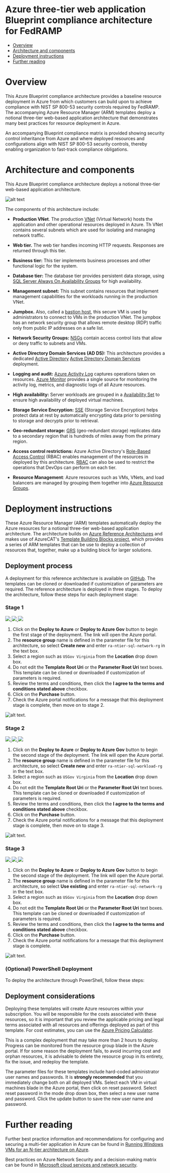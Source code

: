 Azure three-tier web application Blueprint compliance architecture for FedRAMP
==============================================================================

- [Overview](#overview)
- [Architecture and components](#architecture-and-components)
- [Deployment instructions](#deployment-instructions])
- [Further reading](#further-reading)

Overview
========

This Azure Blueprint compliance architecture provides a baseline resource deployment in Azure from which customers can build upon to achieve compliance with NIST SP 800-53 security controls required by FedRAMP. The accompanying Azure Resource Manager (ARM) templates deploy a notional three-tier web-based application architecture that demonstrates many best practices for resource deployment in Azure.

An accompanying Blueprint compliance matrix is provided showing security control inheritance from Azure and where deployed resources and configurations align with NIST SP 800-53 security controls, thereby enabling organization to fast-track compliance obligations.

Architecture and components
===========================

This Azure Blueprint compliance architecture deploys a notional three-tier web-based application architecture. 

![alt text](images/n-tier-diagram.png?raw=true "Azure Blueprint FedRAMP three-tier web-based application compliance architecture")

The components of this architecture include:

 - **Production VNet**. The production [VNet](https://docs.microsoft.com/en-us/azure/Virtual-Network/virtual-networks-overview) (Virtual Network) hosts the application and other operational resources deployed in Azure. Th VNet contains several subnets which are used for isolating and managing network traffic.

 - **Web tier.** The web tier handles incoming HTTP requests. Responses are returned through this tier.

 - **Business tier:** This tier implements business processes and other functional logic for the system.

 - **Database tier:** The database tier provides persistent data storage, using [SQL Server Always On Availability Groups](https://msdn.microsoft.com/en-us/library/hh510230.aspx) for high availability.

 - **Management subnet:** This subnet contains resources that implement management capabilities for the workloads running in the production VNet.

 - **Jumpbox.** Also, called a [bastion host](https://en.wikipedia.org/wiki/Bastion_host), this secure VM is used by administrators to connect to VMs in the production VNet. The jumpbox has an network security group that allows remote desktop (RDP) traffic only from public IP addresses on a safe list.

 - **Network Security Groups:** [NSGs](https://docs.microsoft.com/en-us/azure/virtual-network/virtual-networks-nsg) contain access control lists that allow or deny traffic to subnets and VMs.

 - **Active Directory Domain Services (AD DS):** This architecture provides a dedicated [Active Directory](https://msdn.microsoft.com/library/azure/jj156090.aspx) [Active Directory Domain Services](https://technet.microsoft.com/library/dd448614.aspx) deployment.

 - **Logging and audit:** [Azure Activity Log](https://docs.microsoft.com/en-us/azure/monitoring-and-diagnostics/monitoring-overview-activity-logs) captures operations taken on resources. [Azure Monitor](https://docs.microsoft.com/en-us/azure/monitoring-and-diagnostics/monitoring-get-started) provides a single source for monitoring the activity log, metrics, and diagnostic logs of all Azure resources.

 - **High availability:** Server workloads are grouped in a [Availability Set](https://docs.microsoft.com/en-us/azure/virtual-machines/virtual-machines-windows-manage-availability?toc=%2fazure%2fvirtual-machines%2fwindows%2ftoc.json) to ensure high availability of deployed virtual machines.

- **Storage Service Encryption:** [SSE](https://docs.microsoft.com/en-us/azure/storage/storage-service-encryption) (Storage Service Encryption) helps protect data at rest by automatically encrypting data prior to persisting to storage and decrypts prior to retrieval.

- **Geo-redundant storage:** [GRS](https://docs.microsoft.com/en-us/azure/storage/storage-redundancy) (geo-redundant storage) replicates data to a secondary region that is hundreds of miles away from the primary region.

 - **Access control restrictions:** Azure Active Directory's [Role-Based Access Control](https://docs.microsoft.com/en-gb/azure/active-directory/role-based-access-control-configure) (RBAC) enables management of the resources in deployed by this architecture. [RBAC](https://docs.microsoft.com/en-gb/azure/active-directory/role-based-access-control-configure) can also be used to restrict the operations that DevOps can perform on each tier.
 
 - **Resource Management**: Azure resources such as VMs, VNets, and load balancers are managed by grouping them together into [Azure Resource Groups](https://docs.microsoft.com/en-us/azure/azure-resource-manager/resource-group-overview#resource-groupsresource). 

Deployment instructions
=======================
These Azure Resource Manager (ARM) templates automatically deploy the Azure resources for a notional three-tier web-based application architecture. The architecture builds on [Azure Reference Architectures](https://docs.microsoft.com/en-us/azure/architecture/reference-architectures/) and makes use of AzureCAT's [Template Building Blocks project](https://github.com/mspnp/template-building-blocks), which provides a series of ARM templates that can be use to deploy a collection of resources that, together, make up a building block for larger solutions.

## Deployment process

A deployment for this reference architecture is available on
[GitHub](https://github.com/jomolesk/reference-architectures/tree/master/guidance-compute-n-tier-sql). The templates can be cloned or downloaded if customization of parameters are required. The reference architecture is deployed in three stages. To deploy the architecture, follow these steps for each deployment stage:

### Stage 1

<a href="https://portal.azure.com/#create/Microsoft.Template/uri/https%3A%2F%2Fraw.githubusercontent.com%2Fjomolesk%2Freference-architectures%2Fmaster%2Fguidance-compute-n-tier-sql%2FvirtualNetwork.azuredeploy.json" target="_blank">
    <img src="http://azuredeploy.net/deploybutton.png"/>
</a>
<a href="https://portal.azure.us/#create/Microsoft.Template/uri/https%3A%2F%2Fraw.githubusercontent.com%2Fjomolesk%2Freference-architectures%2Fmaster%2Fguidance-compute-n-tier-sql%2FvirtualNetwork.azuredeploy.json" target="_blank">
    <img src="http://azuredeploy.net/AzureGov.png"/>
</a>
<a href="http://armviz.io/#/?load=uri/https%3A%2F%2Fraw.githubusercontent.com%2Fjomolesk%2Freference-architectures%2Fmaster%2Fguidance-compute-n-tier-sql%2FvirtualNetwork.azuredeploy.json" target="_blank">
    <img src="http://armviz.io/visualizebutton.png"/>
</a>

1. Click on the **Deploy to Azure** or **Deploy to Azure Gov** button to begin the first stage of the deployment. The link will open the Azure portal.
2. The **resource group** name is defined in the parameter file for this architecture, so select **Create new** and enter `ra-ntier-sql-network-rg` in the text box.
3. Select a region such as `USGov Virginia` from the **Location** drop down box.
4. Do not edit the **Template Root Uri** or the **Parameter Root Uri** text boxes. This template can be cloned or downloaded if customization of parameters is required.
5. Review the terms and conditions, then click the **I agree to the terms and conditions stated above** checkbox.
6. Click on the **Purchase** button.
7. Check the Azure portal notifications for a message that this deployment stage is complete, then move on to stage 2.

![alt text](images/deploy-1.png?raw=true "Deployment stage 1").

### Stage 2

<a href="https://portal.azure.com/#create/Microsoft.Template/uri/https%3A%2F%2Fraw.githubusercontent.com%2Fjomolesk%2Freference-architectures%2Fmaster%2Fguidance-compute-n-tier-sql%2Fworkload.azuredeploy.json" target="_blank">
    <img src="http://azuredeploy.net/deploybutton.png"/>
</a>
<a href="https://portal.azure.us/#create/Microsoft.Template/uri/https%3A%2F%2Fraw.githubusercontent.com%2Fjomolesk%2Freference-architectures%2Fmaster%2Fguidance-compute-n-tier-sql%2Fworkload.azuredeploy.json" target="_blank">
    <img src="http://azuredeploy.net/AzureGov.png"/>
</a>
<a href="http://armviz.io/#/?load=uri/https%3A%2F%2Fraw.githubusercontent.com%2Fjomolesk%2Freference-architectures%2Fmaster%2Fguidance-compute-n-tier-sql%2Fworkload.azuredeploy.json" target="_blank">
    <img src="http://armviz.io/visualizebutton.png"/>
</a>

1. Click on the **Deploy to Azure** or **Deploy to Azure Gov** button to begin the second stage of the deployment. The link will open the Azure portal.
2. The **resource group** name is defined in the parameter file for this architecture, so select **Create new** and enter `ra-ntier-sql-workload-rg` in the text box.
3. Select a region such as `USGov Virginia` from the **Location** drop down box.
4. Do not edit the **Template Root Uri** or the **Parameter Root Uri** text boxes. This template can be cloned or downloaded if customization of parameters is required.
5. Review the terms and conditions, then click the **I agree to the terms and conditions stated above** checkbox.
6. Click on the **Purchase** button.
7. Check the Azure portal notifications for a message that this deployment stage is complete, then move on to stage 3.

![alt text](images/deploy-2.png?raw=true "Deployment stage 2").

### Stage 3

<a href="https://portal.azure.com/#create/Microsoft.Template/uri/https%3A%2F%2Fraw.githubusercontent.com%2Fjomolesk%2Freference-architectures%2Fmaster%2Fguidance-compute-n-tier-sql%2Fsecurity.azuredeploy.json" target="_blank">
    <img src="http://azuredeploy.net/deploybutton.png"/>
</a>
<a href="https://portal.azure.us/#create/Microsoft.Template/uri/https%3A%2F%2Fraw.githubusercontent.com%2Fjomolesk%2Freference-architectures%2Fmaster%2Fguidance-compute-n-tier-sql%2Fsecurity.azuredeploy.json" target="_blank">
    <img src="http://azuredeploy.net/AzureGov.png"/>
</a>
<a href="http://armviz.io/#/?load=uri/https%3A%2F%2Fraw.githubusercontent.com%2Fjomolesk%2Freference-architectures%2Fmaster%2Fguidance-compute-n-tier-sql%2Fsecurity.azuredeploy.json" target="_blank">
    <img src="http://armviz.io/visualizebutton.png"/>
</a>

1. Click on the **Deploy to Azure** or **Deploy to Azure Gov** button to begin the second stage of the deployment. The link will open the Azure portal.
2. The **resource group** name is defined in the parameter file for this architecture, so select **Use existing** and enter `ra-ntier-sql-network-rg` in the text box.
3. Select a region such as `USGov Virginia` from the **Location** drop down box.
4. Do not edit the **Template Root Uri** or the **Parameter Root Uri** text boxes. This template can be cloned or downloaded if customization of parameters is required.
5. Review the terms and conditions, then click the **I agree to the terms and conditions stated above** checkbox.
6. Click on the **Purchase** button.
7. Check the Azure portal notifications for a message that this deployment stage is complete.

![alt text](images/deploy-3.png?raw=true "Deployment stage 3").

### (Optional) PowerShell Deployment 

To deploy the architecture through PowerShell, follow these steps:

## Deployment considerations

Deploying these templates will create Azure resources within your subscription. You will be responsible for the costs associated with these resources, so it is important that you review the applicable pricing and legal terms associated with all resources and offerings deployed as part of this template. For cost estimates, you can use the [Azure Pricing Calculator](https://azure.microsoft.com/pricing/calculator).

This is a complex deployment that may take more than 2 hours to deploy. Progress can be monitored from the resource group blade in the Azure portal. If for some reason the deployment fails, to avoid incurring cost and orphan resources, it is advisable to delete the resource group in its entirety, fix the issue, and redeploy the template.

The parameter files for these templates include hard-coded administrator user names and passwords. It is **strongly recommended** that you immediately change both on all deployed VMs. Select each VM in virtual machines blade in the Azure portal, then click on reset password. Select reset password in the mode drop down box, then select a new user name and password. Click the update button to save the new user name and password.

Further reading
===============

Further best practice information and recommendations for configuring and securing a multi-tier application in Azure can be found in
 [Running Windows VMs for an N-tier architecture on Azure](https://docs.microsoft.com/en-gb/azure/guidance/guidance-compute-n-tier-vm).

Best practices on Azure Network Security and a decision-making matrix can be found in [Microsoft cloud services and network
security](https://docs.microsoft.com/en-gb/azure/best-practices-network-security).
